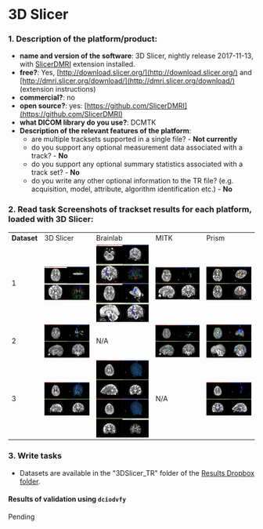 # 3D Slicer

### 1. **Description of the platform/product**:

   - **name and version of the software**: 3D Slicer, nightly release 2017-11-13, with [SlicerDMRI](http://dmri.slicer.org/download/) extension installed.
   - **free?**: Yes, [http://download.slicer.org/](http://download.slicer.org/) and [http://dmri.slicer.org/download/](http://dmri.slicer.org/download/) \(extension instructions\)
   - **commercial?**: no
   - **open source?**: yes: [https://github.com/SlicerDMRI](https://github.com/SlicerDMRI)
   - **what DICOM library do you use?**: DCMTK
   - **Description of the relevant features of the platform**:
     * are multiple tracksets supported in a single file? - **Not currently**
     * do you support any optional measurement data associated with a track? - **No**
     * do you support any optional summary statistics associated with a track set? - **No**
     * do you write any other optional information to the TR file? \(e.g. acquisition, model, attribute, algorithm identification etc.\) - **No**

### 2. **Read task** Screenshots of trackset results for each platform, loaded with 3D Slicer:

<table>
<tr>
  <td><b>Dataset</b></td>
  <td>3D Slicer</td>
  <td>Brainlab</td>
  <td>MITK</td>
  <td>Prism</td>
</tr>


<!-- dataset_1 -->
<tr>
  <td>1</td>
  
  <td>
    <img src="slicer/3DSlicer_dataset1_screenshot.png" style="display:block;">
   </td>

   <td>
     <img src="slicer/BrainLab_dataset1_screenshot-1.png" style="display:block;">
     <img src="slicer/BrainLab_dataset1_screenshot-2.png" style="display:block;">
   </td>

   <td>
     <img src="slicer/MITK_dataset1_screenshot-1.png" style="display:block;">
   </td>

   <td>
     <img src="slicer/Prism_dataset1.png" style="display:block;">
   </td>
</tr>


<!-- dataset_2 -->
<tr>
   <td>2</td>

   <td>
   <img src="slicer/3DSlicer_dataset2_screenshot-1.png" style="display:block;">
   </td>

   <td>N/A</td>

   <td>
   <img src="slicer/MITK_dataset2_screenshot-1.png" style="display:block;">
   </td>

   <td>
     <img src="slicer/Prism_dataset2.png" style="display:block;">
   </td>
</tr>

<!-- dataset_3 -->
<tr>
  <td>3</td>

  <td>
    <img src="slicer/3DSlicer_dataset3_screenshot-1.png" style="display:block;">
  </td>

  <td>
    <img src="slicer/BrainLab_dataset3_screenshot-1.png" style="display:block;">
    <img src="slicer/BrainLab_dataset3_screenshot-2.png" style="display:block;">
  </td>
  
  <td>N/A</td>

  <td>
    <img src="slicer/Prism_dataset3.png" style="display:block;">
  </td>
</tr>
</table>

### 3. **Write tasks**

   * Datasets are available in the "3DSlicer_TR" folder of the [Results Dropbox folder](https://www.dropbox.com/sh/gmy2nt1mlfk1k2w/AADIdfcLUUZ8ViAh7i6x0aana?dl=0).

#### Results of validation using `dciodvfy`

Pending
